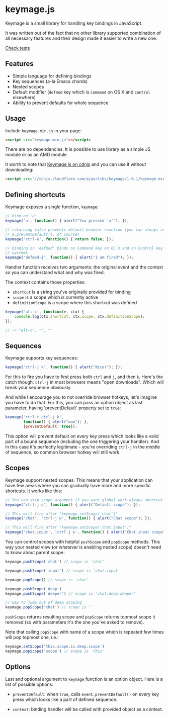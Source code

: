 # keymage.js

Keymage is a small library for handling key bindings in JavaScript.

It was written out of the fact that no other library supported combination of
all necessary features and their design made it easier to write a new one.

[Check tests](https://rawgithub.com/piranha/keymage/master/test/test.html)

## Features

 - Simple language for defining bindings
 - Key sequences (a-la Emacs chords)
 - Nested scopes
 - Default modifier (`defmod` key which is `command` on OS X and `control`
   elsewhere)
 - Ability to prevent defaults for whole sequence


## Usage

Include `keymage.min.js` in your page:

```html
<script src="keymage.min.js"></script>
```

There are no dependencies. It is possible to use library as a simple JS module
or as an AMD module.

It worth to note that [Keymage is on cdnjs](http://cdnjs.com/libraries/keymage/)
and you can use it without downloading:

```html
<script src="//cdnjs.cloudflare.com/ajax/libs/keymage/1.0.1/keymage.min.js"></script>
```


## Defining shortcuts

Keymage exposes a single function, `keymage`:

```javascript
// bind on 'a'
keymage('a', function() { alert("You pressed 'a'"); });

// returning false prevents default browser reaction (you can always use
// e.preventDefault(), of course)
keymage('ctrl-e', function() { return false; });

// binding on 'defmod' binds on Command key on OS X and on Control key in other
// systems
keymage('defmod-j', function() { alert("I am fired"); });
```

Handler function receives two arguments: the original event and the context so
you can understand what and why was fired.

The context contains those properties:

 - `shortcut` is a string you've originally provided for binding
 - `scope` is a scope which is currently active
 - `definitionScope` is a scope where this shortcut was defined

```javascript
keymage('alt-c', function(e, ctx) {
    console.log(ctx.shortcut, ctx.scope, ctx.definitionScope);
});

// -> "alt-c", "", ""
```


## Sequences

Keymage supports key sequences:

```javascript
keymage('ctrl-j k', function() { alert("Nice!"); });
```

For this to fire you have to first press both `ctrl` and `j`, and then
`k`. Here's the catch though: `ctrl-j` in most browsers means "open
downloads". Which will break your sequence obviously.

And while I encourage you to not override browser hotkeys, let's imagine you
have to do that. For this, you can pass an option object as last parameter,
having 'preventDefault' property set to `true`:

```javascript
keymage('ctrl-t ctrl-j k',
        function() { alert("wow"); },
        {preventDefault: true});
```

This option will prevent default on every key press which looks like a valid
part of a bound sequence (including the one triggering your handler). And in
this case it's perfectly legitimate - you're overriding `ctrl-j` in the middle
of sequence, so common browser hotkey will still work.


## Scopes

Keymage support nested scopes. This means that your application can have few
areas where you can gradually have more and more specific shortcuts. It works
like this:

```javascript
// You can skip scope argument if you want global work-always shortcut
keymage('ctrl-j q', function() { alert("Default scope"); });

// This will fire after "keymage.setScope('chat')"
keymage('chat', 'ctrl-j w', function() { alert("Chat scope"); });

// This will fire after "keymage.setScope('chat.input')"
keymage('chat.input', 'ctrl-j e', function() { alert("Chat.input scope"); });
```

You can control scopes with helpful `pushScope` and `popScope` methods. This way
your nested view (or whatever is enabling nested scope) doesn't need to know
about parent scope:

```javascript
keymage.pushScope('chat') // scope is 'chat'

keymage.pushScope('input') // scope is 'chat.input'

keymage.popScope() // scope is 'chat'

keymage.pushScope('deep')
keymage.pushScope('deeper') // scope is 'chat.deep.deeper'

// way to jump out of deep scoping
keymage.popScope('chat') // scope is ''
```

`pushScope` returns resulting scope and `popScope` returns topmost scope it
removed (so with parameters it's the one you've asked to remove).

Note that calling `popScope` with name of a scope which is repeated few times
will pop topmost one, i.e.:

```javascript
keymage.setScope('this.scope.is.deep.scope')
keymage.popScope('scope') // scope is 'this'
```


## Options

Last and optional argument to `keymage` function is an option object. Here is a
list of possible options:

 - `preventDefault`: when `true`, calls `event.preventDefault()` on every key
   press which looks like a part of defined sequence.

 - `context`: binding handler will be called with provided object as a context.
